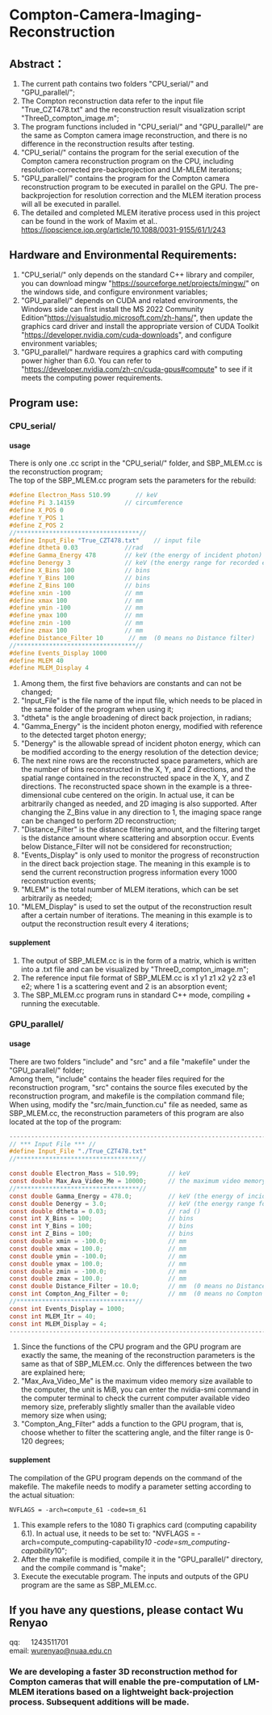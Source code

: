 # Compton-Camera-Imaging-Reconstruction
## Abstract：
1. The current path contains two folders "CPU_serial/" and "GPU_parallel/";<br>
2. The Compton reconstruction data refer to the input file "True_CZT478.txt" and the reconstruction result visualization script "ThreeD_compton_image.m";<br>
3. The program functions included in "CPU_serial/" and "GPU_parallel/" are the same as Compton camera image reconstruction, and there is no difference in the reconstruction results after testing.<br>
4. "CPU_serial/" contains the program for the serial execution of the Compton camera reconstruction program on the CPU, including resolution-corrected pre-backprojection and LM-MLEM iterations;<br>
5. "GPU_parallel/" contains the program for the Compton camera reconstruction program to be executed in parallel on the GPU. The pre-backprojection for resolution correction and the MLEM iteration process will all be executed in parallel.<br>
6. The detailed and completed MLEM iterative process used in this project can be found in the work of Maxim et al.. https://iopscience.iop.org/article/10.1088/0031-9155/61/1/243

## Hardware and Environmental Requirements:

1. "CPU_serial/" only depends on the standard C++ library and compiler, you can download mingw "https://sourceforge.net/projects/mingw/" on the windows side, and configure environment variables;<br>
2. "GPU_parallel/" depends on CUDA and related environments, the Windows side can first install the MS 2022 Community Edition"https://visualstudio.microsoft.com/zh-hans/", then update the graphics card driver and install the appropriate version of CUDA Toolkit "https://developer.nvidia.com/cuda-downloads", and configure environment variables;
3. "GPU_parallel/" hardware requires a graphics card with computing power higher than 6.0. You can refer to "https://developer.nvidia.com/zh-cn/cuda-gpus#compute" to see if it meets the computing power requirements.<br>

## Program use:
### CPU_serial/
#### usage
There is only one .cc script in the "CPU_serial/" folder, and SBP_MLEM.cc is the reconstruction program;<br>
The top of the SBP_MLEM.cc program sets the parameters for the rebuild:<br>
```C
#define Electron_Mass 510.99       // keV
#define Pi 3.14159              // circumference
#define X_POS 0
#define Y_POS 1
#define Z_POS 2
//**********************************//
#define Input_File "True_CZT478.txt"    // input file
#define dtheta 0.03             //rad
#define Gamma_Energy 478        // keV (the energy of incident photon)
#define Denergy 3               // keV (the energy range for recorded events)
#define X_Bins 100              // bins
#define Y_Bins 100              // bins
#define Z_Bins 100              // bins
#define xmin -100               // mm
#define xmax 100                // mm
#define ymin -100               // mm
#define ymax 100                // mm
#define zmin -100               // mm
#define zmax 100                // mm
#define Distance_Filter 10       // mm  (0 means no Distance filter)
//*********************************//
#define Events_Display 1000
#define MLEM 40
#define MLEM_Display 4
```
1. Among them, the first five behaviors are constants and can not be changed;  
2. "Input_File" is the file name of the input file, which needs to be placed in the same folder of the program when using it;  
3. "dtheta" is the angle broadening of direct back projection, in radians;  
4. "Gamma_Energy" is the incident photon energy, modified with reference to the detected target photon energy;  
5. "Denergy" is the allowable spread of incident photon energy, which can be modified according to the energy resolution of the detection device;  
6. The next nine rows are the reconstructed space parameters, which are the number of bins reconstructed in the X, Y, and Z directions, and the spatial range contained in the reconstructed space in the X, Y, and Z directions. The reconstructed space shown in the example is a three-dimensional cube centered on the origin. In actual use, it can be arbitrarily changed as needed, and 2D imaging is also supported. After changing the Z_Bins value in any direction to 1, the imaging space range can be changed to perform 2D reconstruction;  
7. "Distance_Filter" is the distance filtering amount, and the filtering target is the distance amount where scattering and absorption occur. Events below Distance_Filter will not be considered for reconstruction;  
8. "Events_Display" is only used to monitor the progress of reconstruction in the direct back projection stage. The meaning in this example is to send the current reconstruction progress information every 1000 reconstruction events;
9. "MLEM" is the total number of MLEM iterations, which can be set arbitrarily as needed;
10. "MLEM_Display" is used to set the output of the reconstruction result after a certain number of iterations. The meaning in this example is to output the reconstruction result every 4 iterations;
#### supplement
1. The output of SBP_MLEM.cc is in the form of a matrix, which is written into a .txt file and can be visualized by "ThreeD_compton_image.m";  
2. The reference input file format of SBP_MLEM.cc is x1 y1 z1 x2 y2 z3 e1 e2; where 1 is a scattering event and 2 is an absorption event;  
3. The SBP_MLEM.cc program runs in standard C++ mode, compiling + running the executable.

### GPU_parallel/
#### usage
There are two folders "include" and "src" and a file "makefile" under the "GPU_parallel/" folder;  
Among them, "include" contains the header files required for the reconstruction program, "src" contains the source files executed by the reconstruction program, and makefile is the compilation command file;  
When using, modify the "src/main_function.cu" file as needed, same as SBP_MLEM.cc, the reconstruction parameters of this program are also located at the top of the program:

```C
------------------------------------------------------------------------------------------
// *** Input File *** //
#define Input_File "./True_CZT478.txt" 
//**********************************//

const double Electron_Mass = 510.99;        // keV
const double Max_Ava_Video_Me = 10000;      // the maximum video memory that can be used (unit MiB)
//**********************************//
const double Gamma_Energy = 478.0;          // keV (the energy of incident photon)
const double Denergy = 3.0;                 // keV (the energy range for recorded events)
const double dtheta = 0.03;                 // rad ()
const int X_Bins = 100;                     // bins
const int Y_Bins = 100;                     // bins
const int Z_Bins = 100;                     // bins
const double xmin = -100.0;                 // mm
const double xmax = 100.0;                  // mm
const double ymin = -100.0;                 // mm
const double ymax = 100.0;                  // mm
const double zmin = -100.0;                 // mm
const double zmax = 100.0;                  // mm   
const double Distance_Filter = 10.0;        // mm  (0 means no Distance filter)
const int Compton_Ang_Filter = 0;           // mm  (0 means no Compton scattering angle filter)
//*********************************//
const int Events_Display = 1000;
const int MLEM_Itr = 40;
const int MLEM_Display = 4;
------------------------------------------------------------------------------------------
```
1. Since the functions of the CPU program and the GPU program are exactly the same, the meaning of the reconstruction parameters is the same as that of SBP_MLEM.cc. Only the differences between the two are explained here;  
2. "Max_Ava_Video_Me" is the maximum video memory size available to the computer, the unit is MiB, you can enter the nvidia-smi command in the computer terminal to check the current computer available video memory size, preferably slightly smaller than the available video memory size when using;
3. "Compton_Ang_Filter" adds a function to the GPU program, that is, choose whether to filter the scattering angle, and the filter range is 0-120 degrees;  
#### supplement
The compilation of the GPU program depends on the command of the makefile. The makefile needs to modify a parameter setting according to the actual situation:
```Shell
NVFLAGS = -arch=compute_61 -code=sm_61
```
1. This example refers to the 1080 Ti graphics card (computing capability 6.1). In actual use, it needs to be set to: "NVFLAGS = -arch=compute_computing-capability*10 -code=sm_computing-capability*10";  
2. After the makefile is modified, compile it in the "GPU_parallel/" directory, and the compile command is "make";  
3. Execute the executable program.
The inputs and outputs of the GPU program are the same as SBP_MLEM.cc.

## If you have any questions, please contact Wu Renyao  
qq: &ensp; &ensp;1243511701  
email: wurenyao@nuaa.edu.cn  
### We are developing a faster 3D reconstruction method for Compton cameras that will enable the pre-computation of LM-MLEM iterations based on a lightweight back-projection process. Subsequent additions will be made.

